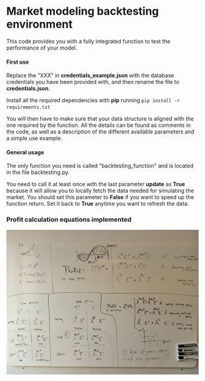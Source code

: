 # Market modeling backtesting environment
This code provides you with a fully integrated function to test
 the performance of your model. 
 
#### First use
Replace the "XXX" in **credentials_example.json** with the
 database credentials you have been provided with, and then rename
 the file to **credentials.json**.
 
Install all the required dependencies with **pip** running 
`pip install -r requirements.txt`

You will then have to make sure that your data structure is aligned 
with the one required by the function. All the details can be found
as comments in the code, as well as a description of the 
different available parameters and a simple use example.

 
#### General usage
The only function you need is called "backtesting_function" and
is located in the file backtesting.py.

You need to call it at least once with the last parameter **update**
as **True** because it will allow you to locally fetch the data needed
for simulating the market. You should set this parameter to **False**
if you want to speed up the function return. Set it back to **True** 
anytime you want to refresh the data.

### Profit calculation equations implemented

![System of equations implemented to calculate the profit](https://github.com/greenlytics/backtesting_scenarios/blob/master/Equations.jpg)